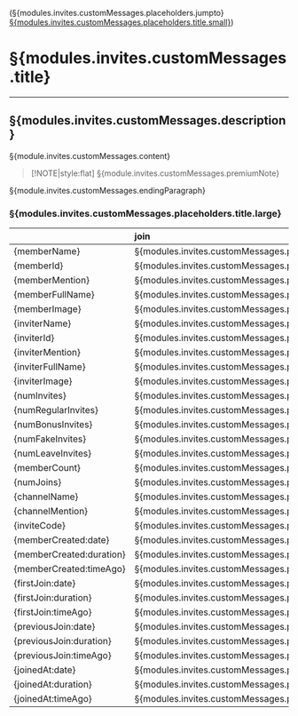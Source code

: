 (§{modules.invites.customMessages.placeholders.jumpto} [§{modules.invites.customMessages.placeholders.title.small}](#placeholders))

# §{modules.invites.customMessages.title}

---

## §{modules.invites.customMessages.description}

§{module.invites.customMessages.content}

> [!NOTE|style:flat]
> §{module.invites.customMessages.premiumNote}

§{module.invites.customMessages.endingParagraph}

### §{modules.invites.customMessages.placeholders.title.large}

|                          | join                                               | leave                                              | §{modules.invites.customMessages.placeholders.example} | §{modules.invites.customMessages.placeholders.description}                        |
| :----------------------- | :------------------------------------------------- | :------------------------------------------------- | :----------------------------------------------------- | :-------------------------------------------------------------------------------- |
| {memberName}             | §{modules.invites.customMessages.placeholders.yes} | §{modules.invites.customMessages.placeholders.yes} | Andy                                                   | §{modules.invites.customMessages.placeholders.descriptions.memberName}            |
| {memberId}               | §{modules.invites.customMessages.placeholders.yes} | §{modules.invites.customMessages.placeholders.yes} | 436844634                                              | §{modules.invites.customMessages.placeholders.descriptions.memberId}              |
| {memberMention}          | §{modules.invites.customMessages.placeholders.yes} | §{modules.invites.customMessages.placeholders.no}  | @Andy                                                  | §{modules.invites.customMessages.placeholders.descriptions.memberMention}         |
| {memberFullName}         | §{modules.invites.customMessages.placeholders.yes} | §{modules.invites.customMessages.placeholders.yes} | Andy\#1801                                             | §{modules.invites.customMessages.placeholders.descriptions.memberFullName}        |
| {memberImage}            | §{modules.invites.customMessages.placeholders.yes} | §{modules.invites.customMessages.placeholders.yes} | \[URL\]                                                | §{modules.invites.customMessages.placeholders.descriptions.memberImage}           |
| {inviterName}            | §{modules.invites.customMessages.placeholders.yes} | §{modules.invites.customMessages.placeholders.yes} | Andy                                                   | §{modules.invites.customMessages.placeholders.descriptions.inviterName}           |
| {inviterId}              | §{modules.invites.customMessages.placeholders.yes} | §{modules.invites.customMessages.placeholders.yes} | 241929953                                              | §{modules.invites.customMessages.placeholders.descriptions.inviterId}             |
| {inviterMention}         | §{modules.invites.customMessages.placeholders.yes} | §{modules.invites.customMessages.placeholders.yes} | @Andy                                                  | §{modules.invites.customMessages.placeholders.descriptions.inviterMention}        |
| {inviterFullName}        | §{modules.invites.customMessages.placeholders.yes} | §{modules.invites.customMessages.placeholders.yes} | Andy\#1801                                             | §{modules.invites.customMessages.placeholders.descriptions.inviterFullName}       |
| {inviterImage}           | §{modules.invites.customMessages.placeholders.yes} | §{modules.invites.customMessages.placeholders.yes} | \[URL\]                                                | §{modules.invites.customMessages.placeholders.descriptions.inviterImage}          |
| {numInvites}             | §{modules.invites.customMessages.placeholders.yes} | §{modules.invites.customMessages.placeholders.yes} | 12                                                     | §{modules.invites.customMessages.placeholders.descriptions.numInvites}            |
| {numRegularInvites}      | §{modules.invites.customMessages.placeholders.yes} | §{modules.invites.customMessages.placeholders.yes} | 7                                                      | §{modules.invites.customMessages.placeholders.descriptions.numRegularInvites}     |
| {numBonusInvites}        | §{modules.invites.customMessages.placeholders.yes} | §{modules.invites.customMessages.placeholders.yes} | 5                                                      | §{modules.invites.customMessages.placeholders.descriptions.numBonusInvites}       |
| {numFakeInvites}         | §{modules.invites.customMessages.placeholders.yes} | §{modules.invites.customMessages.placeholders.yes} | 3                                                      | §{modules.invites.customMessages.placeholders.descriptions.numFakeInvites}        |
| {numLeaveInvites}        | §{modules.invites.customMessages.placeholders.yes} | §{modules.invites.customMessages.placeholders.yes} | 6                                                      | §{modules.invites.customMessages.placeholders.descriptions.numLeaveInvites}       |
| {memberCount}            | §{modules.invites.customMessages.placeholders.yes} | §{modules.invites.customMessages.placeholders.yes} | 42                                                     | §{modules.invites.customMessages.placeholders.descriptions.memberCount}           |
| {numJoins}               | §{modules.invites.customMessages.placeholders.yes} | §{modules.invites.customMessages.placeholders.yes} | 3                                                      | §{modules.invites.customMessages.placeholders.descriptions.numJoins}              |
| {channelName}            | §{modules.invites.customMessages.placeholders.yes} | §{modules.invites.customMessages.placeholders.yes} | general                                                | §{modules.invites.customMessages.placeholders.descriptions.channelName}           |
| {channelMention}         | §{modules.invites.customMessages.placeholders.yes} | §{modules.invites.customMessages.placeholders.yes} | \#general                                              | §{modules.invites.customMessages.placeholders.descriptions.channelMention}        |
| {inviteCode}             | §{modules.invites.customMessages.placeholders.yes} | §{modules.invites.customMessages.placeholders.yes} | fgSr30s                                                | §{modules.invites.customMessages.placeholders.descriptions.inviteCode}            |
| {memberCreated:date}     | §{modules.invites.customMessages.placeholders.yes} | §{modules.invites.customMessages.placeholders.yes} | 25.09.2016                                             | §{modules.invites.customMessages.placeholders.descriptions.memberCreatedDate}     |
| {memberCreated:duration} | §{modules.invites.customMessages.placeholders.yes} | §{modules.invites.customMessages.placeholders.yes} | 5 weeks                                                | §{modules.invites.customMessages.placeholders.descriptions.memberCreatedDuration} |
| {memberCreated:timeAgo}  | §{modules.invites.customMessages.placeholders.yes} | §{modules.invites.customMessages.placeholders.yes} | 2 day ago                                              | §{modules.invites.customMessages.placeholders.descriptions.memberCreatedTimeAgo}  |
| {firstJoin:date}         | §{modules.invites.customMessages.placeholders.yes} | §{modules.invites.customMessages.placeholders.yes} | 11.12.2017                                             | §{modules.invites.customMessages.placeholders.descriptions.firstJoinDate}         |
| {firstJoin:duration}     | §{modules.invites.customMessages.placeholders.yes} | §{modules.invites.customMessages.placeholders.yes} | 4 days                                                 | §{modules.invites.customMessages.placeholders.descriptions.firstJoinDuration}     |
| {firstJoin:timeAgo}      | §{modules.invites.customMessages.placeholders.yes} | §{modules.invites.customMessages.placeholders.yes} | 1 week ago                                             | §{modules.invites.customMessages.placeholders.descriptions.firstJoinTimeAgo}      |
| {previousJoin:date}      | §{modules.invites.customMessages.placeholders.yes} | §{modules.invites.customMessages.placeholders.no}  | 02.04.2018                                             | §{modules.invites.customMessages.placeholders.descriptions.previousJoinDate}      |
| {previousJoin:duration}  | §{modules.invites.customMessages.placeholders.yes} | §{modules.invites.customMessages.placeholders.no}  | 2 months                                               | §{modules.invites.customMessages.placeholders.descriptions.previousJoinDuration}  |
| {previousJoin:timeAgo}   | §{modules.invites.customMessages.placeholders.yes} | §{modules.invites.customMessages.placeholders.no}  | 1 second ago                                           | §{modules.invites.customMessages.placeholders.descriptions.previousJoinTimeAgo}   |
| {joinedAt:date}          | §{modules.invites.customMessages.placeholders.no}  | §{modules.invites.customMessages.placeholders.yes} | 17.05.2018                                             | §{modules.invites.customMessages.placeholders.descriptions.joinedAtDate}          |
| {joinedAt:duration}      | §{modules.invites.customMessages.placeholders.no}  | §{modules.invites.customMessages.placeholders.yes} | 3 minutes                                              | §{modules.invites.customMessages.placeholders.descriptions.joinedAtDuration}      |
| {joinedAt:timeAgo}       | §{modules.invites.customMessages.placeholders.no}  | §{modules.invites.customMessages.placeholders.yes} | 2 minutes ago                                          | §{modules.invites.customMessages.placeholders.descriptions.joinedAtTimeAgo}       |
